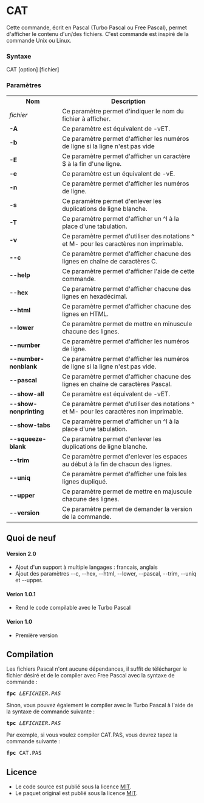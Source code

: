 # CAT
Cette commande, écrit en Pascal (Turbo Pascal ou Free Pascal), permet d'afficher le contenu d'un/des fichiers.  C'est commande est inspiré de la commande Unix ou Linux.

<h3>Syntaxe</h3>

CAT [option] [fichier]

<h3>Paramètres</h3>

<table>
  <tr>
    <th>Nom</th>
    <th>Description</th>
  </tr>
  <tr>
    <td><i>fichier</i>
    <td>Ce paramètre permet d'indiquer le nom du fichier à afficher.</td>
  </tr>
  <tr>
    <td><b>-A</b></td> 
    <td>Ce paramètre est équivalent de -vET.</td>
  </tr>
  <tr>
    <td><b>-b</b></td> 
    <td>Ce paramètre permet d'afficher les numéros de ligne si la ligne n'est pas vide</td>
  </tr>
  <tr>
    <td><b>-E</b></td>
    <td>Ce paramètre permet d'afficher un caractère $ à la fin d'une ligne.</td>
  </tr>
  <tr>
    <td><b>-e</b></td>
    <td>Ce paramètre est un équivalent de -vE.</td>
  </tr>
  <tr>
    <td><b>-n</b></td>
    <td>Ce paramètre permet d'afficher les numéros de ligne.</td>
  </tr>
  <tr>
    <td><b>-s</b></td>
    <td>Ce paramètre permet d'enlever les duplications de ligne blanche.</td>
  </tr>
  <tr>
    <td><b>-T</b></td>
    <td>Ce paramètre permet d'afficher un ^I à la place d'une tabulation.</td>
  </tr>
  <tr>
    <td><b>-v</b></td>
    <td>Ce paramètre permet d'utiliser des notations ^ et M- pour les caractères non imprimable.</td>
  </tr>
  <tr>
    <td><b>--c</b></td>
    <td>Ce paramètre permet d'afficher chacune des lignes en chaîne de caractères C.</td>
  </tr>
  <tr>
    <td><b>--help</b></td>
    <td>Ce paramètre permet d'afficher l'aide de cette commande.</td>
  </tr>
  <tr>
    <td><b>--hex</b></td>
    <td>Ce paramètre permet d'afficher chacune des lignes en hexadécimal.</td>
  </tr>
  <tr>
    <td><b>--html</b></td>
    <td>Ce paramètre permet d'afficher chacune des lignes en HTML.</td>
  </tr>
  <tr>
    <td><b>--lower</b></td>
    <td>Ce paramètre permet de mettre en minuscule chacune des lignes.</td>
  </tr>
  <tr>
    <td><b>--number</b></td>
    <td>Ce paramètre permet d'afficher les numéros de ligne.</td>
  </tr>
  <tr>
    <td><b>--number-nonblank</b></td>
    <td>Ce paramètre permet d'afficher les numéros de ligne si la ligne n'est pas vide.</td>
  </tr>
  <tr>
    <td><b>--pascal</b></td>
    <td>Ce paramètre permet d'afficher chacune des lignes en chaîne de caractères Pascal.</td>
  </tr>
  <tr>
    <td><b>--show-all</b></td>
    <td>Ce paramètre est équivalent de -vET.</td>
  </tr>
  <tr>
    <td><b>--show-nonprinting</b></td>
    <td>Ce paramètre permet d'utiliser des notations ^ et M- pour les caractères non imprimable.</td>
  </tr>
  <tr>
    <td><b>--show-tabs</b></td>
    <td>Ce paramètre permet d'afficher un ^I à la place d'une tabulation.</td>
  </tr>
  <tr>
    <td><b>--squeeze-blank</b></td>
    <td>Ce paramètre permet d'enlever les duplications de ligne blanche.</td>
  </tr>
  <tr>
    <td><b>--trim</b></td>
    <td>Ce paramètre permet d'enlever les espaces au début à la fin de chacun des lignes.</td>
  </tr>
  <tr>
    <td><b>--uniq</b></td>
    <td>Ce paramètre permet d'afficher une fois les lignes dupliqué.</td>
  </tr>
  <tr>
    <td><b>--upper</b></td>
    <td>Ce paramètre permet de mettre en majuscule chacune des lignes.</td>
  </tr>
  <tr>
    <td><b>--version</b></td>
    <td>Ce paramètre permet de demander la version de la commande.</td>
  </tr>
</table>

<h2>Quoi de neuf</h2>

<h4>Version 2.0</h4>
<ul>
  <li>Ajout d'un support à multiple langages : francais, anglais</li>
  <li>Ajout des paramètres --c, --hex, --html, --lower, --pascal, --trim, --uniq et --upper.</li>
</ul>

<h4>Verion 1.0.1</h4>
<ul>
  <li>Rend le code compilable avec le Turbo Pascal</li>
</ul>

<h4>Verion 1.0</h4>
<ul>
  <li>Première version</li>
</ul>


<h2>Compilation</h2>
	
Les fichiers Pascal n'ont aucune dépendances, il suffit de télécharger le fichier désiré et de le compiler avec Free Pascal avec la syntaxe de commande  :

<pre><b>fpc</b> <i>LEFICHIER.PAS</i></pre>
	
Sinon, vous pouvez également le compiler avec le Turbo Pascal à l'aide de la syntaxe de commande suivante :	

<pre><b>tpc</b> <i>LEFICHIER.PAS</i></pre>
	
Par exemple, si vous voulez compiler CAT.PAS, vous devrez tapez la commande suivante :

<pre><b>fpc</b> CAT.PAS</pre>

<h2>Licence</h2>
<ul>
 <li>Le code source est publié sous la licence <a href="https://github.com/gladir/CAT/blob/main/LICENSE">MIT</a>.</li>
 <li>Le paquet original est publié sous la licence <a href="https://github.com/gladir/CAT/blob/main/LICENSE">MIT</a>.</li>
</ul>
